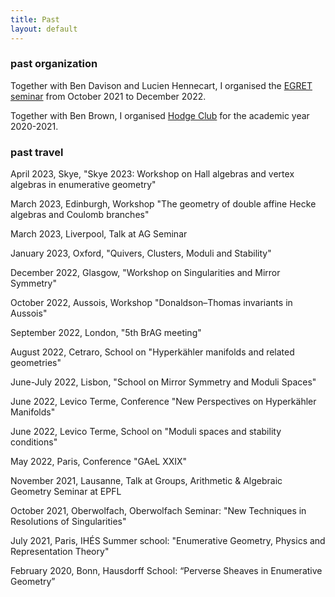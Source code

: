 ```yaml
---
title: Past
layout: default
---
```



###    past organization
 
    
Together with Ben Davison and Lucien Hennecart, I organised the
[EGRET seminar](https://www.maths.ed.ac.uk/~lhenneca/EGRET.html)
from October 2021 to December 2022.
    
 
Together with Ben Brown, 
I organised 
[Hodge Club](https://hodge.maths.ed.ac.uk/tiki/Hodge+Club)
for the academic year 2020-2021.
 
### past travel
April 2023, Skye, "Skye 2023: Workshop on Hall algebras and vertex algebras in enumerative geometry"

March 2023, Edinburgh, Workshop "The geometry of double affine Hecke algebras and Coulomb branches"

March 2023, Liverpool, Talk at AG Seminar

January 2023, Oxford, "Quivers, Clusters, Moduli and Stability"

December 2022, Glasgow, "Workshop on Singularities and Mirror Symmetry"

October 2022, Aussois, Workshop "Donaldson&ndash;Thomas invariants in Aussois"

September 2022, London, "5th BrAG meeting" 

August 2022, Cetraro, School on "Hyperkähler manifolds and related geometries"

June-July 2022, Lisbon, "School on Mirror Symmetry and Moduli Spaces" 

June 2022, Levico Terme, Conference "New Perspectives on Hyperkähler Manifolds"

June 2022, Levico Terme, School on "Moduli spaces and stability conditions"

May 2022, Paris, Conference "GAeL XXIX"

November 2021, Lausanne, Talk at Groups, Arithmetic & Algebraic Geometry Seminar at EPFL

October 2021, Oberwolfach, Oberwolfach Seminar: "New Techniques in Resolutions of Singularities"

July 2021, Paris, IHÉS Summer school: "Enumerative Geometry, Physics and Representation Theory"
 
February 2020, Bonn, Hausdorff School: “Perverse Sheaves in Enumerative Geometry”
    